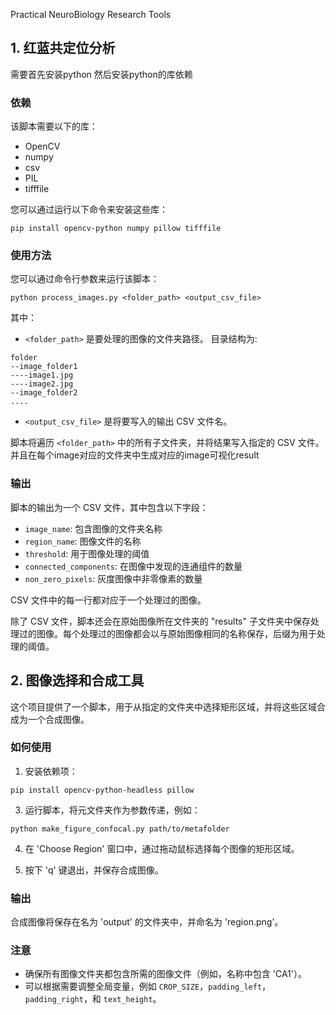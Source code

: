 Practical NeuroBiology Research Tools

## 1. 红蓝共定位分析

需要首先安装python 然后安装python的库依赖
### 依赖

该脚本需要以下的库：

- OpenCV
- numpy
- csv
- PIL
- tifffile

您可以通过运行以下命令来安装这些库：

```shell
pip install opencv-python numpy pillow tifffile
```

### 使用方法

您可以通过命令行参数来运行该脚本：

```shell
python process_images.py <folder_path> <output_csv_file>
```

其中：

- `<folder_path>` 是要处理的图像的文件夹路径。
目录结构为:
```shell
folder
--image_folder1
----image1.jpg
----image2.jpg
--image_folder2
....
```
- `<output_csv_file>` 是将要写入的输出 CSV 文件名。

脚本将遍历 `<folder_path>` 中的所有子文件夹，并将结果写入指定的 CSV 文件。
并且在每个image对应的文件夹中生成对应的image可视化result

### 输出

脚本的输出为一个 CSV 文件，其中包含以下字段：

- `image_name`: 包含图像的文件夹名称
- `region_name`: 图像文件的名称
- `threshold`: 用于图像处理的阈值
- `connected_components`: 在图像中发现的连通组件的数量
- `non_zero_pixels`: 灰度图像中非零像素的数量

CSV 文件中的每一行都对应于一个处理过的图像。

除了 CSV 文件，脚本还会在原始图像所在文件夹的 "results" 子文件夹中保存处理过的图像。每个处理过的图像都会以与原始图像相同的名称保存，后缀为用于处理的阈值。

## 2. 图像选择和合成工具

这个项目提供了一个脚本，用于从指定的文件夹中选择矩形区域，并将这些区域合成为一个合成图像。

### 如何使用

1. 安装依赖项：
```
pip install opencv-python-headless pillow
```

3. 运行脚本，将元文件夹作为参数传递，例如：
```
python make_figure_confocal.py path/to/metafolder
```

4. 在 'Choose Region' 窗口中，通过拖动鼠标选择每个图像的矩形区域。

5. 按下 'q' 键退出，并保存合成图像。

### 输出

合成图像将保存在名为 'output' 的文件夹中，并命名为 'region.png'。

### 注意

- 确保所有图像文件夹都包含所需的图像文件（例如，名称中包含 'CA1'）。
- 可以根据需要调整全局变量，例如 `CROP_SIZE`，`padding_left`，`padding_right`，和 `text_height`。


